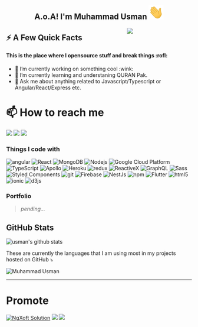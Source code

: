 <h2 align="center"> A.o.A! I'm Muhammad Usman <img src="https://raw.githubusercontent.com/ABSphreak/ABSphreak/master/gifs/Hi.gif" width="40px" /></h1>


<img align="right" src="https://www.mygo.ge/uploads/blog/1584023795.jpg"   width="35%"/>
<h2>⚡️ A Few Quick Facts</h2>
<h4>This is the place where I opensource stuff and break things :rofl:</h4>
<ul>
<li>🔭 I’m currently working on something cool :wink: </li>
<li>🌱 I’m currently learning and understaning QURAN Pak.</li>
<li>💬 Ask me about anything related to Javascript/Typescript or Angular/React/Express etc.</li>
</ul>

# 📫 How to reach me

<p><a href="https://www.linkedin.com/in/muhammad-usman-a587a611b"><img src="https://img.shields.io/badge/linkedin-%230077B5.svg?&style=for-the-badge&logo=linkedin&logoColor=white" height=25></a> <a href="https://www.instagram.com/m_usman_qurashi/"><img src="https://img.shields.io/badge/instagram-%23E4405F.svg?&style=for-the-badge&logo=instagram&logoColor=white" height=25></a> <a href="https://stackoverflow.com/users/10800626/muhammad-usman"><img src="https://img.shields.io/badge/stackoverflow-%2312100E.svg?&style=for-the-badge&logo=stackoverflow&logoColor=white" height=25></a> </p>
<!--
<p><a href="https://www.ngxoft.com">➡️ Check out my website</a></p>
-->

<h3>Things I code with</h3>
<p>
  <img alt="angular" src="https://img.shields.io/badge/-Angular-DD0031?style=flat-square&logo=angular&logoColor=white" />
  <img alt="React" src="https://img.shields.io/badge/-React-45b8d8?style=flat-square&logo=react&logoColor=white" />
  <img alt="MongoDB" src="https://img.shields.io/badge/-MongoDB-13aa52?style=flat-square&logo=mongodb&logoColor=white" />
  <img alt="Nodejs" src="https://img.shields.io/badge/-Nodejs-43853d?style=flat-square&logo=Node.js&logoColor=white" />
  <img alt="Google Cloud Platform" src="https://img.shields.io/badge/-Google_Cloud_Platform-1a73e8?style=flat-square&logo=google-cloud&logoColor=white" />
  <img alt="TypeScript" src="https://img.shields.io/badge/-TypeScript-007ACC?style=flat-square&logo=typescript&logoColor=white" />
  <img alt="Apollo" src="https://img.shields.io/badge/-Apollo%20GraphQL-311C87?style=flat-square&logo=apollo-graphql&logoColor=white" />
  <img alt="Heroku" src="https://img.shields.io/badge/-Heroku-430098?style=flat-square&logo=heroku&logoColor=white" />
  <img alt="redux" src="https://img.shields.io/badge/-Redux-764ABC?style=flat-square&logo=redux&logoColor=white" />
  <img alt="ReactiveX" src="https://img.shields.io/badge/-RxJs-B7178C?style=flat-square&logo=reactivex&logoColor=white" />
  <img alt="GraphQL" src="https://img.shields.io/badge/-GraphQL-E10098?style=flat-square&logo=graphql&logoColor=white" />
  <img alt="Sass" src="https://img.shields.io/badge/-Sass-CC6699?style=flat-square&logo=sass&logoColor=white" />
  <img alt="Styled Components" src="https://img.shields.io/badge/-Styled_Components-db7092?style=flat-square&logo=styled-components&logoColor=white" />
  <img alt="git" src="https://img.shields.io/badge/-Git-F05032?style=flat-square&logo=git&logoColor=white" />
  <img alt="Firebase" src="https://img.shields.io/badge/firebase-__-red" />
  <img alt="NestJs" src="https://img.shields.io/badge/-NestJs-ea2845?style=flat-square&logo=nestjs&logoColor=white" />
  <img alt="npm" src="https://img.shields.io/badge/-NPM-CB3837?style=flat-square&logo=npm&logoColor=white" />
  <img alt="Flutter" src="https://img.shields.io/badge/flutter-ea2845?style=flat-square&logo=flutter&logoColor=white" />
  <img alt="html5" src="https://img.shields.io/badge/-HTML5-E34F26?style=flat-square&logo=html5&logoColor=white" />
  <img alt="ionic" src="https://img.shields.io/badge/-ionic-ea2845?style=flat-square&logo=ionic&logoColor=white" />
  <img alt="d3js" src="https://img.shields.io/badge/-D3.js-F9A03C?style=flat-square&logo=d3.js&logoColor=white" />
 
</p>

### Portfolio

> *pending...*

<h2>GitHub Stats</h2>

![usman's github stats](https://github-readme-stats.vercel.app/api?username=usmanmanii&show_icons=true&theme=dracula&hide=stars,issues)

<p> These are currently the languages that I am using most in my projects hosted on GitHub ⤵ </p>

<!--
 ![Muhammad Usman](https://github-readme-stats.vercel.app/api/top-langs/?username=usmanmanii)
-->

![Muhammad Usman](https://github-readme-stats-chi-ten.vercel.app/api/top-langs/?username=usmanmanii&layout=compact)



<hr/>

# Promote
<p><a href="https://ngxoft-solution.business.site/"><img width="80" src="https://i.ibb.co/C2YHVzG/ngxoft-btn.png" alt="NgXoft Solution"></a> <a href="https://www.linkedin.com/company/ngxoft-solutions"><img src="https://img.shields.io/badge/linkedin-ngxoft-%230077B5.svg?&style=for-the-badge&logo=linkedin&logoColor=white&color=c403f5" height=25></a> <a href="https://www.facebook.com/ngxoft/"><img src="https://img.shields.io/badge/Facebook-ngxoft-%230077B5.svg?&style=for-the-badge&logo=facebook&logoColor=white" height=25></a></p>
